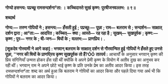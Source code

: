 **गोप्यो हसन्त्य: पप्रच्छू रामसन्दर्शना²ता: ।** **कच्चिदास्ते सुखं कृष्ण: पुरषीजनवल्लभ: ॥ ९॥** 

**शब्दार्थ** 

**गोप्य:—** **तरुण गोपियों ने** **; हसन्त्य:—** **हँसती हुई** **; पप्रच्छु:—** **पूछा** **; राम—** **बलराम से** **; सन्दर्शन—** **साक्षात् दर्शन द्वारा** **; आ²ता:—** **आदरित** **; कच्चित्—** **क्या** **; आस्ते—** **रह रहा है** **; सुखम्—** **सुखपूर्वक** **; कृष्ण:—** **कृष्ण** **; पुर—** **नगर के** **; षी-जन—** **षियों के** **;** **वल्लभ:—** **प्राणप्रिय।** **.** 

**[शुकदेव गोस्वामी ने आगे कहा] : भगवान् बलराम के साक्षात् दर्शन से गौरवान्वित हुई** **गोपियों ने हँसते हुए उनसे पूछा, ''नगर की षियों के प्राणपि्रय कृष्ण सुखपूर्वक तो हैं?ÓÓ** **तात्पर्य :** आचार्यों के अनुसार भगवान् कृष्ण की प्रिय संगिनियाँ उन्मत्त होकर हँस रही थीं क्योंकि वे अपने प्रेमी कृष्ण के वियोग में अतीव दुख का अनुभव कर रही थीं। भगवान् राम ने अपने छोटे भाई कृष्ण के प्रति उनके प्रेम का अतीव आदर किया। इस तरह *रामसन्दर्शना²ता:* शब्द का अर्थ हुआ कि बलराम ने गोपियों का आदर किया और पहले दिया गया अर्थ भी कि गोपियों ने बलराम का आदर किया।  